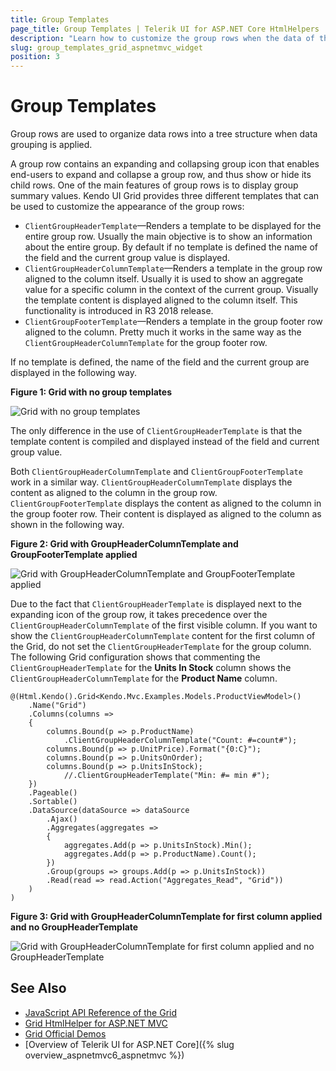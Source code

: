 ```yaml
---
title: Group Templates
page_title: Group Templates | Telerik UI for ASP.NET Core HtmlHelpers
description: "Learn how to customize the group rows when the data of the Kendo UI Grid for ASP.NET MVC is grouped."
slug: group_templates_grid_aspnetmvc_widget
position: 3
---
```


# Group Templates

Group rows are used to organize data rows into a tree structure when data grouping is applied.

A group row contains an expanding and collapsing group icon that enables end-users to expand and collapse a group row, and thus show or hide its child rows. One of the main features of group rows is to display group summary values. Kendo UI Grid provides three different templates that can be used to customize the appearance of the group rows:

- `ClientGroupHeaderTemplate`&mdash;Renders a template to be displayed for the entire group row. Usually the main objective is to show an information about the entire group. By default if no template is defined the name of the field and the current group value is displayed.
- `ClientGroupHeaderColumnTemplate`&mdash;Renders a template in the group row aligned to the column itself. Usually it is used to show an aggregate value for a specific column in the context of the current group. Visually the template content is displayed aligned to the column itself. This functionality is introduced in R3 2018 release.
- `ClientGroupFooterTemplate`&mdash;Renders a template in the group footer row aligned to the column. Pretty much it works in the same way as the `ClientGroupHeaderColumnTemplate` for the group footer row.

If no template is defined, the name of the field and the current group are displayed in the following way.

**Figure 1: Grid with no group templates**

![Grid with no group templates](/html-helpers/data-management/grid/grid-no-group-header-template.png)

The only difference in the use of `ClientGroupHeaderTemplate` is that the template content is compiled and displayed instead of the field and current group value.

Both `ClientGroupHeaderColumnTemplate` and `ClientGroupFooterTemplate` work in a similar way. `ClientGroupHeaderColumnTemplate` displays the content as aligned to the column in the group row. `ClientGroupFooterTemplate` displays the content as aligned to the column in the group footer row. Their content is displayed as aligned to the column as shown in the following way.

**Figure 2: Grid with GroupHeaderColumnTemplate and GroupFooterTemplate applied**

![Grid with GroupHeaderColumnTemplate and GroupFooterTemplate applied](/html-helpers/data-management/grid/grid-group-header-column-template.png)

Due to the fact that `ClientGroupHeaderTemplate` is displayed next to the expanding icon of the group row, it takes precedence over the `ClientGroupHeaderColumnTemplate` of the first visible column. If you want to show the `ClientGroupHeaderColumnTemplate` content for the first column of the Grid, do not set the `ClientGroupHeaderTemplate` for the group column. The following Grid configuration shows that commenting the `ClientGroupHeaderTemplate` for the **Units In Stock** column shows the `ClientGroupHeaderColumnTemplate` for the **Product Name** column.

```
@(Html.Kendo().Grid<Kendo.Mvc.Examples.Models.ProductViewModel>()
    .Name("Grid")
    .Columns(columns =>
    {
        columns.Bound(p => p.ProductName)
            .ClientGroupHeaderColumnTemplate("Count: #=count#");
        columns.Bound(p => p.UnitPrice).Format("{0:C}");
        columns.Bound(p => p.UnitsOnOrder);
        columns.Bound(p => p.UnitsInStock);
            //.ClientGroupHeaderTemplate("Min: #= min #");
    })
    .Pageable()
    .Sortable()
    .DataSource(dataSource => dataSource
        .Ajax()
        .Aggregates(aggregates =>
        {
            aggregates.Add(p => p.UnitsInStock).Min();
            aggregates.Add(p => p.ProductName).Count();
        })
        .Group(groups => groups.Add(p => p.UnitsInStock))
        .Read(read => read.Action("Aggregates_Read", "Grid"))
    )
)
```

**Figure 3: Grid with GroupHeaderColumnTemplate for first column applied and no GroupHeaderTemplate**

![Grid with GroupHeaderColumnTemplate for first column applied and no GroupHeaderTemplate](/html-helpers/data-management/grid/grid-group-header-column-template-first-column.png)

## See Also

* [JavaScript API Reference of the Grid](http://docs.telerik.com/kendo-ui/api/javascript/ui/grid)
* [Grid HtmlHelper for ASP.NET MVC](http://docs.telerik.com/aspnet-mvc/helpers/grid/overview)
* [Grid Official Demos](http://demos.telerik.com/aspnet-core/grid/index)
* [Overview of Telerik UI for ASP.NET Core]({% slug overview_aspnetmvc6_aspnetmvc %})
